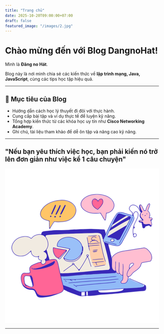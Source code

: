 ```yaml
---
title: "Trang chủ"
date: 2025-10-20T09:00:00+07:00
draft: false
featured_image: "/images/2.jpg"
---
```


# Chào mừng đến với **Blog DangnoHat**!

Mình là **Đăng no Hát**.

Blog này là nơi mình chia sẻ các kiến thức về **lập trình mạng, Java, JavaScript**, cùng các tips học tập hiệu quả.
    
---

## 🎯 Mục tiêu của Blog

- Hướng dẫn cách học lý thuyết đi đôi với thực hành.
- Cung cấp bài tập và ví dụ thực tế để luyện kỹ năng.
- Tổng hợp kiến thức từ các khóa học uy tín như **Cisco Networking Academy**.
- Ghi chú, tài liệu tham khảo để dễ ôn tập và nâng cao kỹ năng.

---

## "Nếu bạn yêu thích việc học, bạn phải kiến nó trở lên đơn giản như việc kể 1 câu chuyện"
![Học tập hiệu quả](study.png)

---
